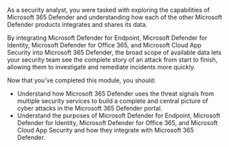 As a security analyst, you were tasked with exploring the capabilities of Microsoft 365 Defender and understanding how each of the other Microsoft Defender products integrates and shares its data.

By integrating Microsoft Defender for Endpoint, Microsoft Defender for Identity, Microsoft Defender for Office 365, and Microsoft Cloud App Security into Microsoft 365 Defender, the broad scope of available data lets your security team see the complete story of an attack from start to finish, allowing them to investigate and remediate incidents more quickly.

Now that you've completed this module, you should:

- Understand how Microsoft 365 Defender uses the threat signals from  multiple security services to build a complete and central picture of cyber attacks in the Microsoft 365 Defender portal.
- Understand the purposes of Microsoft Defender for Endpoint, Microsoft Defender for Identity, Microsoft Defender for Office 365, and Microsoft Cloud App Security and how they integrate with Microsoft 365 Defender.

